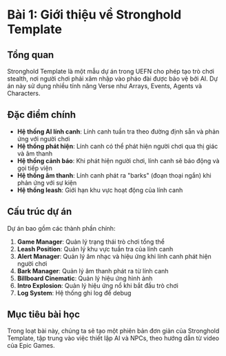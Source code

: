 # Bài 1: Giới thiệu về Stronghold Template

## Tổng quan
Stronghold Template là một mẫu dự án trong UEFN cho phép tạo trò chơi stealth, nơi người chơi phải xâm nhập vào pháo đài được bảo vệ bởi AI. Dự án này sử dụng nhiều tính năng Verse như Arrays, Events, Agents và Characters.

## Đặc điểm chính
- **Hệ thống AI lính canh**: Lính canh tuần tra theo đường định sẵn và phản ứng với người chơi
- **Hệ thống phát hiện**: Lính canh có thể phát hiện người chơi qua thị giác và âm thanh
- **Hệ thống cảnh báo**: Khi phát hiện người chơi, lính canh sẽ báo động và gọi tiếp viện
- **Hệ thống âm thanh**: Lính canh phát ra "barks" (đoạn thoại ngắn) khi phản ứng với sự kiện
- **Hệ thống leash**: Giới hạn khu vực hoạt động của lính canh

## Cấu trúc dự án
Dự án bao gồm các thành phần chính:
1. **Game Manager**: Quản lý trạng thái trò chơi tổng thể
2. **Leash Position**: Quản lý khu vực tuần tra của lính canh
3. **Alert Manager**: Quản lý âm nhạc và hiệu ứng khi lính canh phát hiện người chơi
4. **Bark Manager**: Quản lý âm thanh phát ra từ lính canh
5. **Billboard Cinematic**: Quản lý hiệu ứng hình ảnh
6. **Intro Explosion**: Quản lý hiệu ứng nổ khi bắt đầu trò chơi
7. **Log System**: Hệ thống ghi log để debug

## Mục tiêu bài học
Trong loạt bài này, chúng ta sẽ tạo một phiên bản đơn giản của Stronghold Template, tập trung vào việc thiết lập AI và NPCs, theo hướng dẫn từ video của Epic Games.